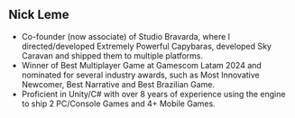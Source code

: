 ## Nick Leme

- Co-founder (now associate) of Studio Bravarda, where I directed/developed Extremely Powerful Capybaras, developed Sky Caravan and shipped them to multiple platforms.
- Winner of Best Multiplayer Game at Gamescom Latam 2024 and nominated for several industry awards, such as Most Innovative Newcomer, Best Narrative and Best Brazilian Game.
- Proficient in Unity/C# with over 8 years of experience using the engine to ship 2 PC/Console Games and 4+ Mobile Games.

